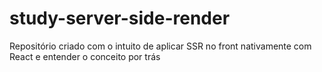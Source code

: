 # study-server-side-render
Repositório criado com o intuito de aplicar SSR no front nativamente com React e entender o conceito por trás
